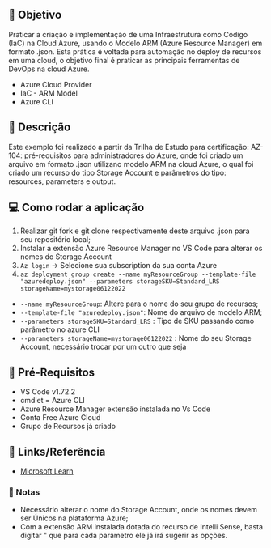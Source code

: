 ## :dart: Objetivo
Praticar a criação e implementação de uma Infraestrutura como Código (IaC) na Cloud Azure, usando o Modelo ARM (Azure Resource Manager) em formato .json.
Esta prática é voltada para automação no deploy de recursos em uma cloud, o objetivo final é praticar as principais ferramentas de DevOps na cloud Azure.

- Azure Cloud Provider
- IaC - ARM Model
- Azure CLI


## :pushpin: Descrição

Este exemplo foi realizado a partir da Trilha de Estudo para certificação: AZ-104: pré-requisitos para administradores do Azure, onde foi criado um arquivo em 
formato .json utilizano modelo ARM na cloud Azure, o qual foi criado um recurso do tipo Storage Account e parâmetros do tipo: resources, parameters e output.



## :computer: Como rodar a aplicação
1. Realizar git fork e git clone respectivamente deste arquivo .json para seu repositório local;
2. Instalar a extensão Azure Resource Manager no VS Code para alterar os nomes do Storage Account
4. `Az login` -> Selecione sua subscription da sua conta Azure
5. `az deployment group create --name myResourceGroup --template-file "azuredeploy.json" --parameters storageSKU=Standard_LRS storageName=mystorage06122022`
  - `--name myResourceGroup`: Altere para o nome do seu grupo de recursos;
  - `--template-file "azuredeploy.json"`: Nome do arquivo de modelo ARM;
  - `--parameters storageSKU=Standard_LRS` : Tipo de SKU passando como parâmetro no azure CLI 
  - `--parameters storageName=mystorage06122022` : Nome do seu Storage Account, necessário trocar por um outro que seja <unique-name>

## :triangular_flag_on_post: Pré-Requisitos
- VS Code v1.72.2
- cmdlet = Azure CLI
- Azure Resource Manager extensão instalada no Vs Code
- Conta Free Azure Cloud
- Grupo de Recursos já criado


## :link: Links/Referência
- [Microsoft Learn](https://learn.microsoft.com/pt-br/training/modules/create-azure-resource-manager-template-vs-code/7-summary)

### :bookmark: Notas
- Necessário alterar o nome do Storage Account, onde os nomes devem ser Únicos na plataforma Azure;
- Com a extensão ARM instalada dotada do recurso de Intelli Sense, basta digitar " que para cada parâmetro ele já irá sugerir as opções.
